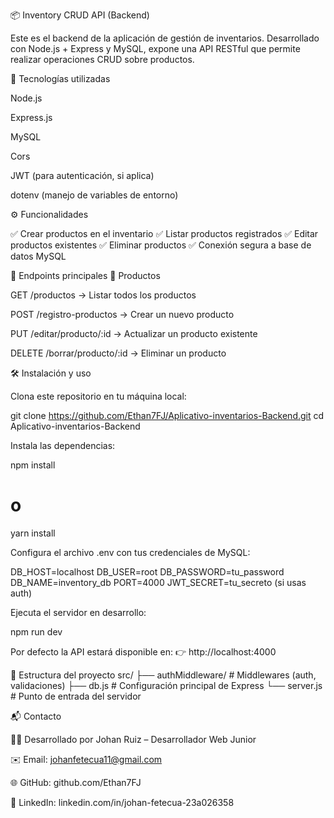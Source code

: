 📦 Inventory CRUD API (Backend)

Este es el backend de la aplicación de gestión de inventarios.
Desarrollado con Node.js + Express y MySQL, expone una API RESTful que permite realizar operaciones CRUD sobre productos.

🚀 Tecnologías utilizadas

Node.js

Express.js

MySQL

Cors

JWT (para autenticación, si aplica)

dotenv (manejo de variables de entorno)

⚙️ Funcionalidades

✅ Crear productos en el inventario
✅ Listar productos registrados
✅ Editar productos existentes
✅ Eliminar productos
✅ Conexión segura a base de datos MySQL

📡 Endpoints principales
🔹 Productos

GET /productos → Listar todos los productos

POST /registro-productos → Crear un nuevo producto

PUT /editar/producto/:id → Actualizar un producto existente

DELETE /borrar/producto/:id → Eliminar un producto

🛠️ Instalación y uso

Clona este repositorio en tu máquina local:

git clone https://github.com/Ethan7FJ/Aplicativo-inventarios-Backend.git
cd Aplicativo-inventarios-Backend


Instala las dependencias:

npm install
# o
yarn install


Configura el archivo .env con tus credenciales de MySQL:

DB_HOST=localhost
DB_USER=root
DB_PASSWORD=tu_password
DB_NAME=inventory_db
PORT=4000
JWT_SECRET=tu_secreto (si usas auth)


Ejecuta el servidor en desarrollo:

npm run dev


Por defecto la API estará disponible en:
👉 http://localhost:4000

📂 Estructura del proyecto
src/
 ├── authMiddleware/    # Middlewares (auth, validaciones)
 ├── db.js         # Configuración principal de Express
 └── server.js      # Punto de entrada del servidor

📬 Contacto

👨‍💻 Desarrollado por Johan Ruiz – Desarrollador Web Junior

✉️ Email: johanfetecua11@gmail.com

🌐 GitHub: github.com/Ethan7FJ

💼 LinkedIn: linkedin.com/in/johan-fetecua-23a026358
